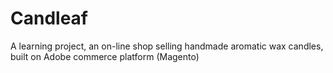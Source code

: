 # Candleaf

A learning project, an on-line shop selling handmade aromatic wax candles, built on Adobe commerce platform (Magento)
